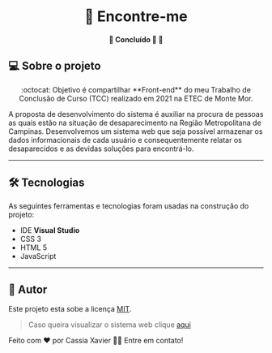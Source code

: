 <h1 align="center">
    <a>🔗 Encontre-me  </a>
</h1> 

<h4 align="center"> 
	🚧 Concluído 🚀 🚧
</h4>

## 💻 Sobre o projeto

<p align="center"> :octocat: Objetivo é compartilhar **Front-end** do meu Trabalho de Conclusão de Curso (TCC) realizado em 2021 na ETEC de Monte Mor.
  
  A proposta de desenvolvimento do sistema é auxiliar na procura de pessoas as quais estão na situação de 
  desaparecimento na Região Metropolitana de Campinas.
  Desenvolvemos um sistema web que seja possível armazenar os dados informacionais de cada usuário e consequentemente relatar os desaparecidos e    as devidas soluções para encontrá-lo.
</p>

---

## 🛠 Tecnologias

As seguintes ferramentas e tecnologias foram usadas na construção do projeto:

-   IDE  **Visual Studio**
-   CSS 3
-   HTML 5
-   JavaScript 

---

## 📝 Autor

Este projeto esta sobe a licença  [MIT](./LICENSE).

> Caso queira visualizar o sistema web clique [aqui](https://cassiaxms.github.io/Encontre-me-TCC/index.html)


Feito com ❤️ por Cassia Xavier 👋🏽 Entre em contato!
